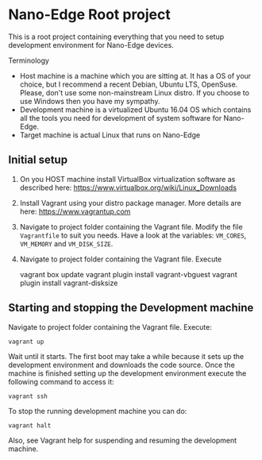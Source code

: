 # Nano-Edge Root project

This is a root project containing everything that you need to setup development 
environment for Nano-Edge devices.

Terminology
* Host machine is a machine which you are sitting at. It has a OS of your 
  choice, but I recommend a recent Debian, Ubuntu LTS, OpenSuse. Please, don't
  use some non-mainstream Linux distro. If you choose to use Windows then you
  have my sympathy.
* Development machine is a virtualized Ubuntu 16.04 OS which contains all the
  tools you need for development of system software for Nano-Edge.
* Target machine is actual Linux that runs on Nano-Edge

## Initial setup

1. On you HOST machine install VirtualBox virtualization software as described 
   here: https://www.virtualbox.org/wiki/Linux_Downloads

2. Install Vagrant using your distro package manager. More details are here:
   https://www.vagrantup.com
   
3. Navigate to project folder containing the Vagrant file. Modify the file 
   `Vagrantfile` to suit you needs. Have a look at the variables: `VM_CORES`, 
   `VM_MEMORY` and `VM_DISK_SIZE`. 
   
4. Navigate to project folder containing the Vagrant file. Execute

    vagrant box update
    vagrant plugin install vagrant-vbguest 
    vagrant plugin install vagrant-disksize

## Starting and stopping the Development machine

Navigate to project folder containing the Vagrant file. Execute:
    
    vagrant up

Wait until it starts. The first boot may take a while because it sets up the
development environment and downloads the code source. Once the machine is
finished setting up the development environment execute the following command
to access it:

    vagrant ssh

To stop the running development machine you can do:

    vagrant halt

Also, see Vagrant help for suspending and resuming the development machine.

